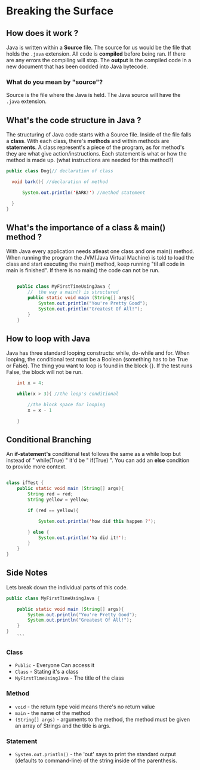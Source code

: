 # Breaking the Surface

## How does it work ?

Java is written within a **Source** file. The source for us would be the file that holds the `.java` extension. All code is **compiled** before being ran. If there are any errors the compiling will stop. The **output** is the compiled code in a new document that has been codded into Java bytecode.

### What do you mean by "source"?

Source is the file where the Java is held. The Java source will have the `.java` extension.

## What's the code structure in Java ?

The structuring of Java code starts with a Source file. Inside of the file falls a **class**. With each class, there's **methods** and within methods are **statements**. A class represent's a piece of the program, as for method's they are what give action/instructions. Each statement is what or how the method is made up. (what instructions are needed for this method?)

```java
public class Dog{// declaration of class

  void bark(){ //declaration of method

      System.out.println('BARK!') //method statement

  }
}
```

## What's the importance of a class & main() method ?

With Java every application needs atleast one class and one main() method. When running the program the JVM(Java Virtual Machine) is told to load the class and start executing the main() method, keep running "til all code in main is finished". If there is no main() the code can not be run.

```java

    public class MyFirstTimeUsingJava {
        //  the way a main() is structured
        public static void main (String[] args){
            System.out.println("You're Pretty Good");
            System.out.println("Greatest Of All!");
        }
    }

```

## How to loop with Java

Java has three standard looping constructs: while, do-while and for. When looping, the conditional test must be a Boolean (something has to be True or False). The thing you want to loop is found in the block {}. If the test runs False, the block will not be run.

```java
    int x = 4;

    while(x > 3){ //the loop's conditional

        //the block space for looping
        x = x - 1

    }
```

## Conditional Branching

An **if-statement's** conditional test follows the same as a while loop but instead of " while(True) " it'd be " if(True) ". You can add an **else** condition to provide more context.

```java

class ifTest {
    public static void main (String[] args){
        String red = red;
        String yellow = yellow;

        if (red == yellow){

            System.out.println('how did this happen ?');

        } else {
            System.out.println('Ya did it!');
        }
    }
}
```

## Side Notes

Lets break down the individual parts of this code.

````java
public class MyFirstTimeUsingJava {

    public static void main (String[] args){
        System.out.println("You're Pretty Good");
        System.out.println("Greatest Of All!");
    }
}
    ```
````

### Class

- `Public` -
  Everyone Can access it
- `Class` -
  Stating it's a class
- `MyFirstTimeUsingJava` -
  The title of the class

### Method

- `void` -
  the return type void means there's no return value
- `main` -
  the name of the method
- `(String[] args)` -
  arguments to the method, the method must be given an array of Strings and the title is args.

### Statement

- `System.out.println()` -
  the 'out' says to print the standard output (defaults to command-line) of the string inside of the parenthesis.
